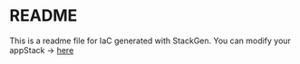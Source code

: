 # README
This is a readme file for IaC generated with StackGen.
You can modify your appStack -> [here](http://main.dev.stackgen.com/appstacks/4d20b9f0-75b2-4dc5-b941-e35ccfcd1f25)
